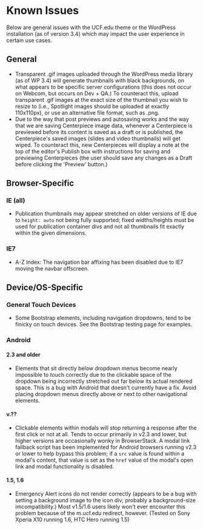 # Known Issues

Below are general issues with the UCF.edu theme or the WordPress installation (as of version 3.4) which may impact the user experience in certain use cases.


## General
- Transparent .gif images uploaded through the WordPress media library (as of WP 3.4) will generate thumbnails with black backgrounds, on what appears to be specific server configurations (this does not occur on Webcom, but occurs on Dev + QA.)  To counteract this, upload transparent .gif images at the exact size of the thumbnail you wish to resize to (i.e., Spotlight images should be uploaded at exactly 110x110px), or use an alternative file format, such as .png.
- Due to the way that post previews and autosaving works and the way that we are saving Centerpiece image data, whenever a Centerpiece is previewed before its content is saved as a draft or is published, the Centerpiece's saved images (slides and video thumbnails) will get wiped.  To counteract this, new Centerpieces will display a note at the top of the editor's Publish box with instructions for saving and previewing Centerpieces (the user should save any changes as a Draft before clicking the 'Preview' button.)


## Browser-Specific
### IE (all)
- Publication thumbnails may appear stretched on older versions of IE due to `height: auto` not being fully supported; fixed widths/heights must be used for publication container divs and not all thumbnails fit exactly within the given dimensions.

### IE7
- A-Z Index: The navigation bar affixing has been disabled due to IE7 moving the navbar offscreen.


## Device/OS-Specific
### General Touch Devices
- Some Bootstrap elements, including navigation dropdowns, tend to be finicky on touch devices.  See the Bootstrap testing page for examples.

### Android 

#### 2.3 and older
- Elements that sit directly below dropdown menus become nearly impossible to touch correctly due to the clickable space of the dropdown being incorrectly stretched out far below its actual rendered space.  This is a bug with Android that doesn't currently have a fix.  Avoid placing dropdown menus directly above or next to other navigational elements.

#### v.??
- Clickable elements within modals will stop returning a response after the first click or not at all.  Tends to occur primarily in v2.3 and lower, but higher versions are occasionally wonky in BrowserStack.  A modal link fallback script has been implemented for Android browsers running v2.3 or lower to help bypass this problem; if a `src` value is found within a modal's content, that value is set as the `href` value of the modal's open link and modal functionality is disabled.

#### 1.5, 1.6
- Emergency Alert icons do not render correctly (appears to be a bug with setting a background image to the icon div; probably a background-size imcompatibility.)  Most v1.5/1.6 users likely won't ever encounter this problem because of the m.ucf.edu redirect, however.  (Tested on Sony Xperia X10 running 1.6, HTC Hero running 1.5) 